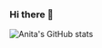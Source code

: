 ### Hi there 👋

![Anita's GitHub stats](https://github-readme-stats.vercel.app/api?username=ng0c&show_icons=true&theme=dark)
